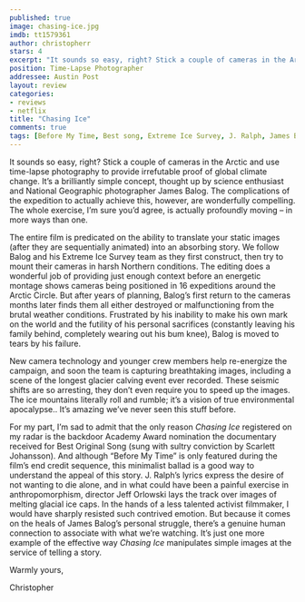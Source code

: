 ```yaml
---
published: true
image: chasing-ice.jpg
imdb: tt1579361
author: christopherr
stars: 4
excerpt: "It sounds so easy, right? Stick a couple of cameras in the Arctic and use time-lapse photography to provide irrefutable proof of global climate change. It&rsquo;s a brilliantly simple concept, thought up by science enthusiast and National Geographic photographer James Balog. The complications of the expedition to actually achieve this, however, are wonderfully compelling. The whole exercise, I&rsquo;m sure you&rsquo;d agree, is actually profoundly moving &ndash; in more ways than one."
position: Time-Lapse Photographer
addressee: Austin Post
layout: review
categories:
- reviews
- netflix
title: "Chasing Ice"
comments: true
tags: [Before My Time, Best song, Extreme Ice Survey, J. Ralph, James Balog, lapse, Letters, Oscar, photography, Scarlett Johansson, time]
---
```

<p>It sounds so easy, right? Stick a couple of cameras in the Arctic and use time-lapse photography to provide irrefutable proof of global climate change. It&rsquo;s a brilliantly simple concept, thought up by science enthusiast and National Geographic photographer James Balog. The complications of the expedition to actually achieve this, however, are wonderfully compelling. The whole exercise, I&rsquo;m sure you&rsquo;d agree, is actually profoundly moving &ndash; in more ways than one.</p>
<p>The entire film is predicated on the ability to translate your static images (after they are sequentially animated) into an absorbing story. We follow Balog and his Extreme Ice Survey team as they first construct, then try to mount their cameras in harsh Northern conditions. The editing does a wonderful job of providing just enough context before an energetic montage shows cameras being positioned in 16 expeditions around the Arctic Circle. But after years of planning, Balog&rsquo;s first return to the cameras months later finds them all either destroyed or malfunctioning from the brutal weather conditions. Frustrated by his inability to make his own mark on the world and the futility of his personal sacrifices (constantly leaving his family behind, completely wearing out his bum knee), Balog is moved to tears by his failure.</p>
<p>New camera technology and younger crew members help re-energize the campaign, and soon the team is capturing breathtaking images, including a scene of the longest glacier calving event ever recorded. These seismic shifts are so arresting, they don&rsquo;t even require you to speed up the images. The ice mountains literally roll and rumble; it&rsquo;s a vision of true environmental apocalypse.. It&rsquo;s amazing we&rsquo;ve never seen this stuff before.</p>
<p>For my part, I&rsquo;m sad to admit that the only reason <em>Chasing Ice</em> registered on my radar is the backdoor Academy Award nomination the documentary received for Best Original Song (sung with sultry conviction by Scarlett Johansson). And although &ldquo;Before My Time&rdquo; is only featured during the film&rsquo;s end credit sequence, this minimalist ballad is a good way to understand the appeal of this story. J. Ralph&rsquo;s lyrics express the desire of not wanting to die alone, and in what could have been a painful exercise in anthropomorphism, director Jeff Orlowski lays the track over images of melting glacial ice caps. In the hands of a less talented activist filmmaker, I would have sharply resisted such contrived emotion. But because it comes on the heals of James Balog&rsquo;s personal struggle, there&rsquo;s a genuine human connection to associate with what we&rsquo;re watching. It&rsquo;s just one more example of the effective way <em>Chasing Ice</em> manipulates simple images at the service of telling a story.</p>
<p>Warmly yours,</p>
<p>Christopher&nbsp;</p>
